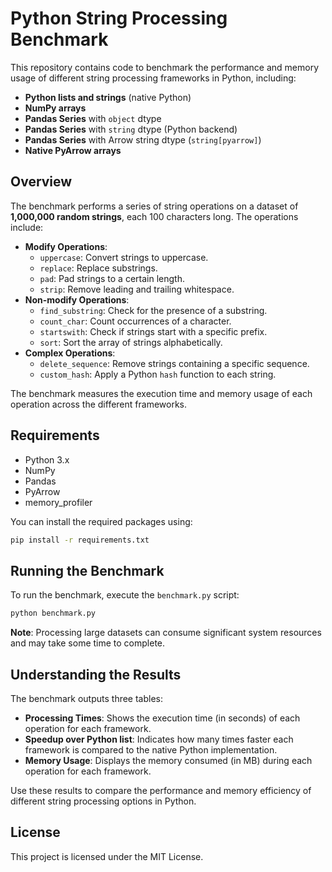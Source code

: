 # Python String Processing Benchmark

This repository contains code to benchmark the performance and memory usage of different string processing frameworks in Python, including:

- **Python lists and strings** (native Python)
- **NumPy arrays**
- **Pandas Series** with `object` dtype
- **Pandas Series** with `string` dtype (Python backend)
- **Pandas Series** with Arrow string dtype (`string[pyarrow]`)
- **Native PyArrow arrays**

## Overview

The benchmark performs a series of string operations on a dataset of **1,000,000 random strings**, each 100 characters long. The operations include:

- **Modify Operations**:
  - `uppercase`: Convert strings to uppercase.
  - `replace`: Replace substrings.
  - `pad`: Pad strings to a certain length.
  - `strip`: Remove leading and trailing whitespace.
- **Non-modify Operations**:
  - `find_substring`: Check for the presence of a substring.
  - `count_char`: Count occurrences of a character.
  - `startswith`: Check if strings start with a specific prefix.
  - `sort`: Sort the array of strings alphabetically.
- **Complex Operations**:
  - `delete_sequence`: Remove strings containing a specific sequence.
  - `custom_hash`: Apply a Python `hash` function to each string.

The benchmark measures the execution time and memory usage of each operation across the different frameworks.

## Requirements

- Python 3.x
- NumPy
- Pandas
- PyArrow
- memory_profiler

You can install the required packages using:

```bash
pip install -r requirements.txt
```

## Running the Benchmark

To run the benchmark, execute the `benchmark.py` script:

```bash
python benchmark.py
```

**Note**: Processing large datasets can consume significant system resources and may take some time to complete.

## Understanding the Results

The benchmark outputs three tables:

- **Processing Times**: Shows the execution time (in seconds) of each operation for each framework.
- **Speedup over Python list**: Indicates how many times faster each framework is compared to the native Python implementation.
- **Memory Usage**: Displays the memory consumed (in MB) during each operation for each framework.

Use these results to compare the performance and memory efficiency of different string processing options in Python.

## License

This project is licensed under the MIT License.
